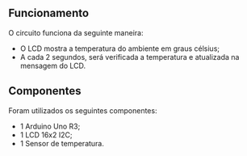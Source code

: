 ## Funcionamento

O circuito funciona da seguinte maneira:

- O LCD mostra a temperatura do ambiente em graus célsius;
- A cada 2 segundos, será verificada a temperatura e atualizada na mensagem do LCD.

## Componentes

Foram utilizados os seguintes componentes:

- 1 Arduino Uno R3;
- 1 LCD 16x2 I2C;
- 1 Sensor de temperatura.
